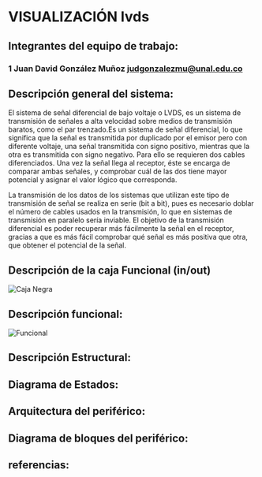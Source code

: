 # VISUALIZACIÓN lvds

## Integrantes del equipo de trabajo:

### 1 Juan David González Muñoz judgonzalezmu@unal.edu.co

## Descripción general del sistema:

El sistema de señal diferencial de bajo voltaje o LVDS, es un sistema de transmisión de señales a alta velocidad sobre medios de transmisión baratos, como el par trenzado.Es un sistema de señal diferencial, lo que significa que la señal es transmitida por duplicado por el emisor pero con diferente voltaje, una señal transmitida con signo positivo, mientras que la otra es transmitida con signo negativo. Para ello se requieren dos cables diferenciados. Una vez la señal llega al receptor, éste se encarga de comparar ambas señales, y comprobar cuál de las dos tiene mayor potencial y asignar el valor lógico que corresponda.

La transmisión de los datos de los sistemas que utilizan este tipo de transmisión de señal se realiza en serie (bit a bit), pues es necesario doblar el número de cables usados en la transmisión, lo que en sistemas de transmisión en paralelo sería inviable. El objetivo de la transmisión diferencial es poder recuperar más fácilmente la señal en el receptor, gracias a que es más fácil comprobar qué señal es más positiva que otra, que obtener el potencial de la señal.

## Descripción de la caja Funcional  (in/out)

![Caja Negra](https://user-images.githubusercontent.com/31424774/30376139-d9a95820-9850-11e7-9a39-f545244f76ff.jpg)

## Descripción funcional:

![Funcional](https://user-images.githubusercontent.com/31424774/30376393-cd59bba4-9851-11e7-97f9-d3070f2a45eb.jpeg)

## Descripción Estructural:


## Diagrama de Estados:


## Arquitectura del periférico:


## Diagrama de bloques del periférico:


## referencias:
